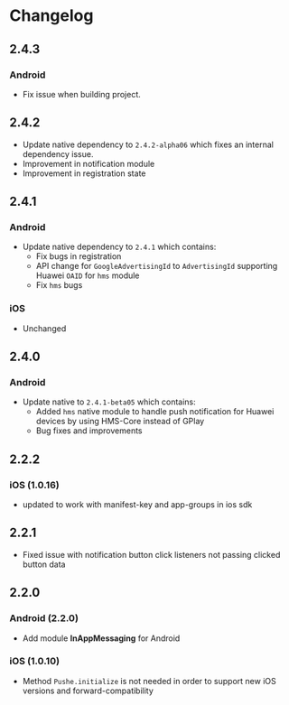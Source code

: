 # Changelog

## 2.4.3
### Android
- Fix issue when building project.
## 2.4.2
- Update native dependency to `2.4.2-alpha06` which fixes an internal dependency issue.
- Improvement in notification module
- Improvement in registration state

## 2.4.1
### Android
- Update native dependency to `2.4.1` which contains:
  - Fix bugs in registration
  - API change for `GoogleAdvertisingId` to `AdvertisingId` supporting Huawei `OAID` for `hms` module
  - Fix `hms` bugs

### iOS
- Unchanged

## 2.4.0
### Android
- Update native to `2.4.1-beta05` which contains:
    - Added `hms` native module to handle push notification for Huawei devices by using HMS-Core instead of GPlay
    - Bug fixes and improvements

## 2.2.2
### iOS (1.0.16)
- updated to work with manifest-key and app-groups in ios sdk

## 2.2.1
- Fixed issue with notification button click listeners not passing clicked button data

## 2.2.0
### Android (2.2.0)
- Add module **InAppMessaging** for Android

### iOS (1.0.10)
- Method `Pushe.initialize` is not needed in order to support new iOS versions and forward-compatibility
